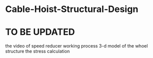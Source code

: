 # Cable-Hoist-Structural-Design
# TO BE UPDATED
the video of speed reducer working process
3-d model of the whoel structure 
the stress calculation
